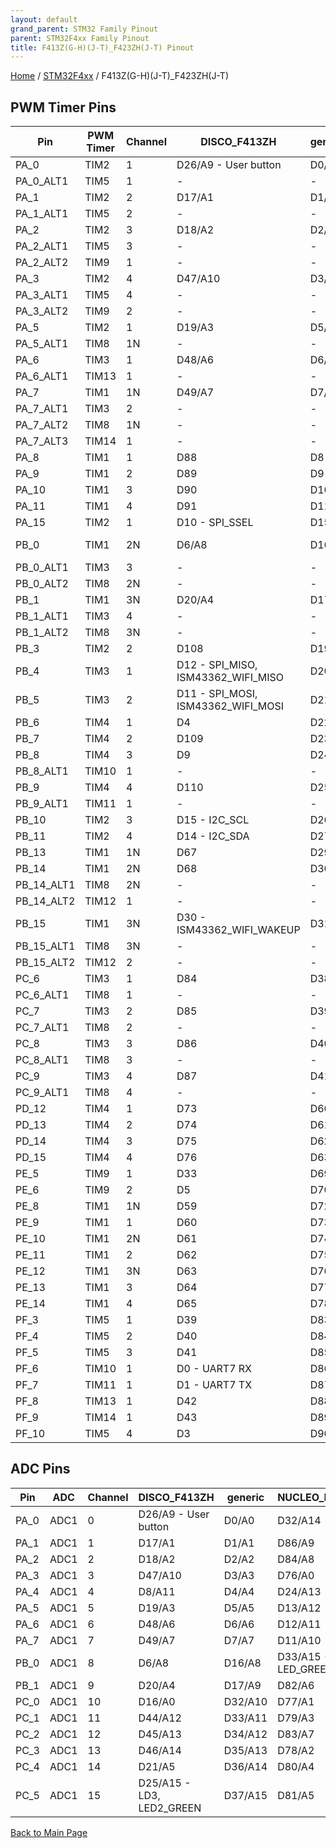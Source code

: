 ```yaml
---
layout: default
grand_parent: STM32 Family Pinout
parent: STM32F4xx Family Pinout
title: F413Z(G-H)(J-T)_F423ZH(J-T) Pinout
---
```


[Home](../../index.md) / [STM32F4xx](../index.md) / F413Z(G-H)(J-T)_F423ZH(J-T)

## PWM Timer Pins

| Pin | PWM Timer | Channel | DISCO_F413ZH | generic | NUCLEO_F413ZH |
| --- | --- | --- | --- | --- | --- |
| PA_0 | TIM2 | 1 | D26/A9 - User button | D0/A0 | D32/A14 |
| PA_0_ALT1 | TIM5 | 1 | - | - | - |
| PA_1 | TIM2 | 2 | D17/A1 | D1/A1 | D86/A9 |
| PA_1_ALT1 | TIM5 | 2 | - | - | - |
| PA_2 | TIM2 | 3 | D18/A2 | D2/A2 | D84/A8 |
| PA_2_ALT1 | TIM5 | 3 | - | - | - |
| PA_2_ALT2 | TIM9 | 1 | - | - | - |
| PA_3 | TIM2 | 4 | D47/A10 | D3/A3 | D76/A0 |
| PA_3_ALT1 | TIM5 | 4 | - | - | - |
| PA_3_ALT2 | TIM9 | 2 | - | - | - |
| PA_5 | TIM2 | 1 | D19/A3 | D5/A5 | D13/A12 |
| PA_5_ALT1 | TIM8 | 1N | - | - | - |
| PA_6 | TIM3 | 1 | D48/A6 | D6/A6 | D12/A11 |
| PA_6_ALT1 | TIM13 | 1 | - | - | - |
| PA_7 | TIM1 | 1N | D49/A7 | D7/A7 | D11/A10 |
| PA_7_ALT1 | TIM3 | 2 | - | - | - |
| PA_7_ALT2 | TIM8 | 1N | - | - | - |
| PA_7_ALT3 | TIM14 | 1 | - | - | - |
| PA_8 | TIM1 | 1 | D88 | D8 | D88 |
| PA_9 | TIM1 | 2 | D89 | D9 | D89 |
| PA_10 | TIM1 | 3 | D90 | D10 | D90 |
| PA_11 | TIM1 | 4 | D91 | D11 | D91 |
| PA_15 | TIM2 | 1 | D10 - SPI_SSEL | D15 | D20 |
| PB_0 | TIM1 | 2N | D6/A8 | D16/A8 | D33/A15 - LED_GREEN |
| PB_0_ALT1 | TIM3 | 3 | - | - | - |
| PB_0_ALT2 | TIM8 | 2N | - | - | - |
| PB_1 | TIM1 | 3N | D20/A4 | D17/A9 | D82/A6 |
| PB_1_ALT1 | TIM3 | 4 | - | - | - |
| PB_1_ALT2 | TIM8 | 3N | - | - | - |
| PB_3 | TIM2 | 2 | D108 | D19 | D23 |
| PB_4 | TIM3 | 1 | D12 - SPI_MISO, ISM43362_WIFI_MISO | D20 | D25 |
| PB_5 | TIM3 | 2 | D11 - SPI_MOSI, ISM43362_WIFI_MOSI | D21 | D22 |
| PB_6 | TIM4 | 1 | D4 | D22 | D26 |
| PB_7 | TIM4 | 2 | D109 | D23 | D71 - LED_BLUE |
| PB_8 | TIM4 | 3 | D9 | D24 | D15 |
| PB_8_ALT1 | TIM10 | 1 | - | - | - |
| PB_9 | TIM4 | 4 | D110 | D25 | D14 |
| PB_9_ALT1 | TIM11 | 1 | - | - | - |
| PB_10 | TIM2 | 3 | D15 - I2C_SCL | D26 | D36 |
| PB_11 | TIM2 | 4 | D14 - I2C_SDA | D27 | D35 |
| PB_13 | TIM1 | 1N | D67 | D29 | D18 |
| PB_14 | TIM1 | 2N | D68 | D30 | D72 - LED_RED |
| PB_14_ALT1 | TIM8 | 2N | - | - | - |
| PB_14_ALT2 | TIM12 | 1 | - | - | - |
| PB_15 | TIM1 | 3N | D30 - ISM43362_WIFI_WAKEUP | D31 | D17 |
| PB_15_ALT1 | TIM8 | 3N | - | - | - |
| PB_15_ALT2 | TIM12 | 2 | - | - | - |
| PC_6 | TIM3 | 1 | D84 | D38 | D16 |
| PC_6_ALT1 | TIM8 | 1 | - | - | - |
| PC_7 | TIM3 | 2 | D85 | D39 | D21 |
| PC_7_ALT1 | TIM8 | 2 | - | - | - |
| PC_8 | TIM3 | 3 | D86 | D40 | D43 |
| PC_8_ALT1 | TIM8 | 3 | - | - | - |
| PC_9 | TIM3 | 4 | D87 | D41 | D44 |
| PC_9_ALT1 | TIM8 | 4 | - | - | - |
| PD_12 | TIM4 | 1 | D73 | D60 | D29 |
| PD_13 | TIM4 | 2 | D74 | D61 | D28 |
| PD_14 | TIM4 | 3 | D75 | D62 | D10 |
| PD_15 | TIM4 | 4 | D76 | D63 | D9 |
| PE_5 | TIM9 | 1 | D33 | D69 | D58 |
| PE_6 | TIM9 | 2 | D5 | D70 | D59 |
| PE_8 | TIM1 | 1N | D59 | D72 | D42 |
| PE_9 | TIM1 | 1 | D60 | D73 | D6 |
| PE_10 | TIM1 | 2N | D61 | D74 | D40 |
| PE_11 | TIM1 | 2 | D62 | D75 | D5 |
| PE_12 | TIM1 | 3N | D63 | D76 | D39 |
| PE_13 | TIM1 | 3 | D64 | D77 | D3 |
| PE_14 | TIM1 | 4 | D65 | D78 | D38 |
| PF_3 | TIM5 | 1 | D39 | D83 | D95/A20 |
| PF_4 | TIM5 | 2 | D40 | D84 | D87 |
| PF_5 | TIM5 | 3 | D41 | D85 | D96/A21 |
| PF_6 | TIM10 | 1 | D0 - UART7 RX | D86 | D85 |
| PF_7 | TIM11 | 1 | D1 - UART7 TX | D87 | D62 |
| PF_8 | TIM13 | 1 | D42 | D88 | D61 |
| PF_9 | TIM14 | 1 | D43 | D89 | D63 |
| PF_10 | TIM5 | 4 | D3 | D90 | D97/A22 |


## ADC Pins

| Pin | ADC | Channel | DISCO_F413ZH | generic | NUCLEO_F413ZH |
| --- | --- | --- | --- | --- | --- |
| PA_0 | ADC1 | 0 | D26/A9 - User button | D0/A0 | D32/A14 |
| PA_1 | ADC1 | 1 | D17/A1 | D1/A1 | D86/A9 |
| PA_2 | ADC1 | 2 | D18/A2 | D2/A2 | D84/A8 |
| PA_3 | ADC1 | 3 | D47/A10 | D3/A3 | D76/A0 |
| PA_4 | ADC1 | 4 | D8/A11 | D4/A4 | D24/A13 |
| PA_5 | ADC1 | 5 | D19/A3 | D5/A5 | D13/A12 |
| PA_6 | ADC1 | 6 | D48/A6 | D6/A6 | D12/A11 |
| PA_7 | ADC1 | 7 | D49/A7 | D7/A7 | D11/A10 |
| PB_0 | ADC1 | 8 | D6/A8 | D16/A8 | D33/A15 - LED_GREEN |
| PB_1 | ADC1 | 9 | D20/A4 | D17/A9 | D82/A6 |
| PC_0 | ADC1 | 10 | D16/A0 | D32/A10 | D77/A1 |
| PC_1 | ADC1 | 11 | D44/A12 | D33/A11 | D79/A3 |
| PC_2 | ADC1 | 12 | D45/A13 | D34/A12 | D83/A7 |
| PC_3 | ADC1 | 13 | D46/A14 | D35/A13 | D78/A2 |
| PC_4 | ADC1 | 14 | D21/A5 | D36/A14 | D80/A4 |
| PC_5 | ADC1 | 15 | D25/A15 - LD3, LED2_GREEN | D37/A15 | D81/A5 |


[Back to Main Page](../../index.md)